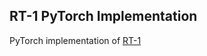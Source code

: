 ## RT-1 PyTorch Implementation

PyTorch implementation of [RT-1](https://robotics-transformer1.github.io/) 